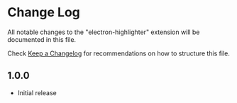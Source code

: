 # Change Log
All notable changes to the "electron-highlighter" extension will be documented in this file.

Check [Keep a Changelog](http://keepachangelog.com/) for recommendations on how to structure this file.

## 1.0.0 
- Initial release
